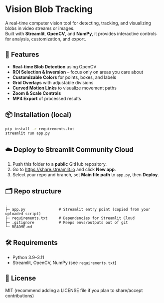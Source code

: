# Vision Blob Tracking

A real-time computer vision tool for detecting, tracking, and visualizing blobs in video streams or images.  
Built with **Streamlit**, **OpenCV**, and **NumPy**, it provides interactive controls for analysis, customization, and export.

## 🚀 Features
- **Real-time Blob Detection** using OpenCV
- **ROI Selection & Inversion** – focus only on areas you care about
- **Customizable Colors** for points, boxes, and labels
- **Grid Overlays** with adjustable divisions
- **Curved Motion Links** to visualize movement paths
- **Zoom & Scale Controls**
- **MP4 Export** of processed results

## 📦 Installation (local)

```bash
pip install -r requirements.txt
streamlit run app.py
```

## ☁️ Deploy to Streamlit Community Cloud
1. Push this folder to a **public** GitHub repository.
2. Go to https://share.streamlit.io and click **New app**.
3. Select your repo and branch, set **Main file path** to `app.py`, then **Deploy**.

## 🗂 Repo structure
```
.
├─ app.py               # Streamlit entry point (copied from your uploaded script)
├─ requirements.txt     # Dependencies for Streamlit Cloud
├─ .gitignore           # Keeps envs/outputs out of git
└─ README.md
```

## 🛠 Requirements
- Python 3.9–3.11
- Streamlit, OpenCV, NumPy (see `requirements.txt`)

## 📄 License
MIT (recommend adding a LICENSE file if you plan to share/accept contributions)